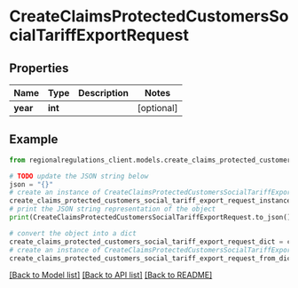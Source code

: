 # CreateClaimsProtectedCustomersSocialTariffExportRequest


## Properties

Name | Type | Description | Notes
------------ | ------------- | ------------- | -------------
**year** | **int** |  | [optional] 

## Example

```python
from regionalregulations_client.models.create_claims_protected_customers_social_tariff_export_request import CreateClaimsProtectedCustomersSocialTariffExportRequest

# TODO update the JSON string below
json = "{}"
# create an instance of CreateClaimsProtectedCustomersSocialTariffExportRequest from a JSON string
create_claims_protected_customers_social_tariff_export_request_instance = CreateClaimsProtectedCustomersSocialTariffExportRequest.from_json(json)
# print the JSON string representation of the object
print(CreateClaimsProtectedCustomersSocialTariffExportRequest.to_json())

# convert the object into a dict
create_claims_protected_customers_social_tariff_export_request_dict = create_claims_protected_customers_social_tariff_export_request_instance.to_dict()
# create an instance of CreateClaimsProtectedCustomersSocialTariffExportRequest from a dict
create_claims_protected_customers_social_tariff_export_request_from_dict = CreateClaimsProtectedCustomersSocialTariffExportRequest.from_dict(create_claims_protected_customers_social_tariff_export_request_dict)
```
[[Back to Model list]](../README.md#documentation-for-models) [[Back to API list]](../README.md#documentation-for-api-endpoints) [[Back to README]](../README.md)



